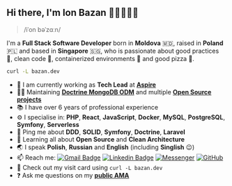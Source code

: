 ## Hi there, I'm Ion Bazan 👋🏻👨🏻‍💻

> /iˈon bəˈzɑːn/

I'm a **Full Stack Software Developer** born in **Moldova** 🇲🇩, raised in **Poland** 🇵🇱 and based in **Singapore** 🇸🇬, who is passionate about good practices 📖, clean code 🧹, containerized environments 🐋 and good pizza 🍕.

```sh
curl -L bazan.dev
```

 - 🏢 I am currently working as **Tech Lead** at [**Aspire**](https://aspireapp.com/)
 - 👨‍💻 Maintaining [**Doctrine MongoDB ODM**](https://github.com/doctrine/mongodb-odm) and multiple [**Open Source projects**](https://github.com/IonBazan?tab=repositories&q=&type=source&language=&sort=stargazers)
 - 📚 I have over 6 years of professional experience
 - ⚙️ I specialise in: **PHP**, **React**, **JavaScript**, **Docker**, **MySQL**, **PostgreSQL**, **Symfony**, **Serverless**
 - 💬 Ping me about **DDD**, **SOLID**, **Symfony**, **Doctrine**, **Laravel**
 - 🌱 Learning all about **Open Source** and **Clean Architecture**
 - 🌏 I speak **Polish**, **Russian** and **English** (including **Singlish** 😉)
 - 📫 Reach me: [![Gmail Badge](https://img.shields.io/badge/-ion.bazan@gmail.com-D14836?style=flat&logo=Gmail&logoColor=white)](mailto:ion.bazan@gmail.com "Connect via Email")
 [![Linkedin Badge](https://img.shields.io/badge/-Ion%20Bazan-0077B5?style=flat&logo=Linkedin&logoColor=white)](https://www.linkedin.com/in/ion-bazan/ "Connect on LinkedIn")
 [![Messenger ](https://img.shields.io/badge/-bazan.ion-0078FF?style=flat&logo=Messenger&logoColor=white)](https://m.me/bazan.ion "Connect on Facebook")
 [![GitHub](https://img.shields.io/badge/-IonBazan-181717?style=flat&logo=github)](https://github.com/IonBazan "Connect via GitHub")
 - 📇 Check out my visit card using `curl -L bazan.dev`
 - ❓ Ask me questions on my **[public AMA](https://github.com/IonBazan/IonBazan/issues)**
